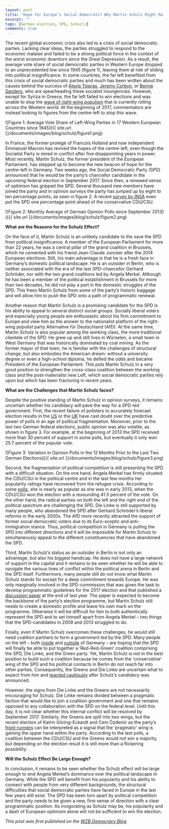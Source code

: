 ```yaml
---
layout: post
title: "Hope for Europe’s Social Democrats? Why Martin Schulz Might Reinvigorate the SPD but Struggle To Become Chancellor" 
excerpt: ""
tags: [German election, SPD, Schuzlz]
comments: true
---
```


The recent global economic crisis also led to a crisis of social democratic parties. Lacking clear ideas, the parties struggled to respond to the economic malaise and failed to be a strong political force in the context of the worst economic downturn since the Great Depression. As a result, the average vote share of social democratic parties in Western Europe dropped to an unprecedented low since 1945 (figure 1), leaving them at risk of sliding into political insignificance. In some countries, the far left benefited from this crisis of social democratic parties and much has been written about the causes behind the success of [Alexis Tsipras](https://www.theguardian.com/world/2015/jan/28/greek-people-wrote-history-how-syriza-rose-to-power), [Jeremy Corbyn](http://www.newyorker.com/magazine/2016/05/23/the-astonishing-rise-of-jeremy-corbyn), or [Bernie Sanders](https://www.theguardian.com/us-news/commentisfree/2016/feb/16/thomas-piketty-bernie-sanders-us-election-2016), who are spearheading these socialist insurgencies. However, except for Syriza in Greece, the far left failed to win elections and was unable to stop the [wave of right-wing populism](https://www.washingtonpost.com/news/monkey-cage/wp/2016/03/11/its-not-just-trump-authoritarian-populism-is-rising-across-the-west-heres-why/?utm_term=.452346d235aa) that is currently rolling across the Western world. At the beginning of 2017, commentators are instead looking to figures from the centre-left to stop this wave.

![Figure 1: Average Vote Share of Left-Wing Parties in 17 Western European Countries since 1945]({{ site.url }}/documents/images/blog/schulz/figure1.png)

In France, the former protégé of Francois Holland and now independent Emmanuel Macron has revived the hopes of the centre-left, even though the Socialist Party is mired in conflict after five disappointing years in power. Most recently, Martin Schulz, the former president of the European Parliament, has stepped up to become the new beacon of hope for the centre-left in Germany. Two weeks ago, the Social Democratic Party (SPD) announced that he would be the party’s chancellor candidate in the upcoming federal election in September 2017. Since then, a renewed sense of optimism has gripped the SPD. Several thousand new members have joined the party and in opinion surveys the party has jumped up by eight to ten percentage points, as seen in figure 2. A recent [survey by INSA](http://insa-meinungstrend.de/de/sonntagsfrage.php) even put the SPD one percentage point ahead of the conservative CDU/CSU. 

![Figure 2: Monthly Average of German Opinion Polls since September 2013](({{ site.url }}/documents/images/blog/schulz/figure2.png)

**What are the Reasons for the Schulz Effect?**

On the face of it, Martin Schulz is an unlikely candidate to the save the SPD from political insignificance. A member of the European Parliament for more than 22 years, he was a central pillar of the grand coalition in Brussels, which he cemented with his friend Jean-Claude Juncker after the 2014 European elections. Still, his main advantage is that he is a fresh face in Germany’s domestic political landscape. He is an outsider in Berlin, who is neither associated with the era of the last SPD-chancellor Gerhard Schröder, nor with the two grand coalitions led by Angela Merkel. Although he has been a member of the political establishment in Brussels for more than two decades, he did not play a part in the domestic struggles of the SPD. This frees Martin Schulz from some of the party’s historic baggage and will allow him to push the SPD onto a path of programmatic renewal.

Another reason that Martin Schulz is a promising candidate for the SPD is his ability to appeal to several distinct social groups. Socially liberal voters and especially young people are enthusiastic about his firm commitment to Europe and view him as the answer to the nationalist platform of the right-wing populist party Alternative für Deutschland (AfD). At the same time, Martin Schulz is also popular among the working class, the more traditional clientele of the SPD. He grew up and still lives in Würselen, a small town in West Germany that was historically dominated by coal mining. As the former mayor of that town, he is familiar with the challenges of structural change, but also embodies the American dream: without a university degree or even a high-school diploma, he defied the odds and became President of the European Parliament. This puts Martin Schulz in a very good position to strengthen the cross-class coalition between the working class and the post-materialist new Left, which social democratic parties rely upon but which has been fracturing in recent years. 

**What are the Challenges that Martin Schulz faces?**

Despite the positive standing of Martin Schulz in opinion surveys, it remains uncertain whether his candidacy will pave the way for a SPD-led government. First, the recent failure of pollsters to accurately forecast election results in the [US](http://www.pewresearch.org/fact-tank/2016/11/09/why-2016-election-polls-missed-their-mark/) or the [UK](http://eprints.ncrm.ac.uk/3789/1/Report_final_revised.pdf) have cast doubt over the predictive power of polls in an age of political fragmentation. Moreover, prior to the last two German federal elections, public opinion was also volatile, as shown in figure 3. For example, at the beginning of 2013 the SPD received more than 30 percent of support in some polls, but eventually it only won 25.7 percent of the popular vote.

![Figure 3: Variation in Opinion Polls in the 12 Months Prior to the Last Two German Elections]({{ site.url }}/documents/images/blog/schulz/figure3.png)

Second, the fragmentation of political competition is still presenting the SPD with a difficult situation. On the one hand, Angela Merkel has firmly situated the CDU/CSU in the political centre and in the last few months her popularity ratings have recovered from the refugee crisis. According to some [polls](http://www.forschungsgruppe.de/Umfragen/Politbarometer/Langzeitentwicklung_-_Themen_im_Ueberblick/Politik_II/#Politiker), she is nearly as popular as she was in early 2013, when the CDU/CSU won the election with a resounding 41.5 percent of the vote. On the other hand, the radical parties on both the left and the right end of the political spectrum are challenging the SPD. Die Linke is still supported by many people, who abandoned the SPD after Gerhard Schröder’s liberal reforms in the early 2000s. The AfD more recently attracted the support of former social democratic voters due to its Euro-sceptic and anti-immigration stance. Thus, political competition in Germany is pulling the SPD into different directions and it will be impossible for Martin Schulz to simultaneously appeal to the different constituencies that have abandoned the SPD. 

Third, Martin Schulz’s status as an outsider in Berlin is not only an advantage, but also his biggest handicap. He does not have a large network of support in the capital and it remains to be seen whether he will be able to navigate the various lines of conflict within the political arena in Berlin and the SPD itself. Furthermore, many people still do not know what Martin Schulz stands for except for a deep commitment towards Europe. He was only marginally involved in the SPD-commission that was given the task to develop programmatic guidelines for the 2017 election and that published a [discussion paper](https://www.spd.de/fileadmin/Dokumente/Sonstiges__Papiere_et_al_/161121_Impulse_der_Programmkommission.pdf) at the end of last year. The paper is expected to become the backbone of the party’s election programme, but Martin Schulz still needs to create a domestic profile and leave his own mark on the programme. Otherwise it will be difficult for him to both authentically represent the SPD and to set himself apart from Angela Merkel – two things that the SPD-candidates in 2009 and 2013 struggled to do. 

Finally, even if Martin Schulz overcomes these challenges, he would still need coalition partners to form a government led by the SPD. Many people on the left – both [inside](http://www.zeit.de/politik/deutschland/2016-10/rot-rot-gruen-bundestag-koalition-treffen) and [outside](http://foreignpolicy.com/2016/12/21/merkel-must-go-germany-europe-free-world/) of Germany – are hoping that the SPD will finally be able to put together a ‘Red-Red-Green’ coalition comprising the SPD, Die Linke, and the Green party. Yet, Martin Schulz is not in the best position to build such a coalition because he comes from the ‘conservative’ wing of the SPD and his political contacts in Berlin do not reach far into other parties. Consequently, the Greens and Die Linke are uncertain what to expect from him and [reacted cautiously](http://www.spiegel.de/politik/deutschland/martin-schulz-reaktionen-von-spd-cdu-gruenen-und-linken-a-1131630.html) after Schulz’s candidacy was announced.

However, the signs from Die Linke and the Greens are not necessarily encouraging for Schulz. Die Linke remains divided between a pragmatic faction that would like to join a coalition government and one that remains opposed to any collaboration with the SPD on the federal level. Until this day, it is not clear whether this internal conflict will be resolved by September 2017. Similarly, the Greens are split into two wings, but the recent election of Katrin Göring-Eckardt and Cem Özdemir as the party’s [front-runners](http://www.zeit.de/politik/deutschland/2017-01/bundestagswahl-gruene-waehlen-cem-oezdemir-zum-zweiten-spitzenkandidaten) can be interpreted as a signal that the ‘pragmatic’ wing is gaining the upper hand within the party. According to the last polls, a coalition between the CDU/CSU and the Greens would not win a majority, but depending on the election result it is still more than a flickering possibility.

**Will the Schulz Effect Be Large Enough?**

In conclusion, it remains to be seen whether the Schulz effect will be large enough to end Angela Merkel’s dominance over the political landscape in Germany. While the SPD will benefit from his popularity and his ability to connect with people from very different backgrounds, the structural difficulties that social democratic parties have faced in Europe in the last few years still exist. The SPD has been torn apart by political competition and the party needs to be given a new, firm sense of direction with a clear programmatic position. As invigorating as Schulz may be, his popularity and a dash of European optimism alone will not be sufficient to win the election.

*This post was first published on the [WZB Democracy Blog](https://democracy.blog.wzb.eu/2017/02/10/schulzeffect/).*
